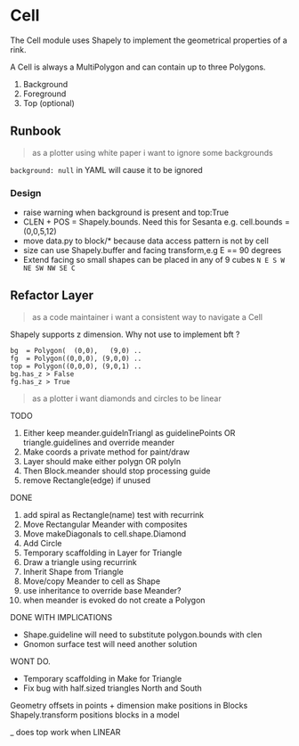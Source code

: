 # Cell

The Cell module uses Shapely to implement the geometrical properties of a rink.

A Cell is always a MultiPolygon and can contain up to three Polygons.

1. Background
1. Foreground
1. Top (optional)

## Runbook

> as a plotter using white paper i want to ignore some  backgrounds

`background: null`  in YAML will cause it to be ignored

### Design

- raise warning when background is present and top:True
- CLEN + POS = Shapely.bounds. Need this for Sesanta e.g. cell.bounds = (0,0,5,12)
- move data.py to block/* because data access pattern is not by cell
- size can use Shapely.buffer and facing transform,e.g E == 90 degrees
- Extend facing so small shapes can be placed in any of 9 cubes 
  `N E S W NE SW NW SE C`

## Refactor Layer

> as a code maintainer i want a consistent way to navigate a Cell

Shapely supports z dimension. Why not use to implement bft ?
```
bg  = Polygon(  (0,0),   (9,0) ..
fg  = Polygon((0,0,0), (9,0,0) ..
top = Polygon((0,0,0), (9,0,1) ..
bg.has_z > False
fg.has_z > True
```


> as a plotter i want diamonds and circles to be linear


TODO 
1. Either keep meander.guidelnTriangl as guidelinePoints 
   OR triangle.guidelines and override meander
1. Make coords a private method for paint/draw
11. Layer should make either polygn OR polyln
12. Then Block.meander should stop processing guide
1.  remove Rectangle(edge) if unused

DONE  
1. add spiral as Rectangle(name) test with recurrink
1. Move Rectangular Meander with composites
9. Move makeDiagonals to cell.shape.Diamond
10. Add Circle
1. Temporary scaffolding in Layer for Triangle
4. Draw a triangle using recurrink
1. Inherit Shape from Triangle
6. Move/copy Meander to cell as Shape
5. use inheritance to override base Meander?
6. when meander is evoked do not create a Polygon

DONE WITH IMPLICATIONS
- Shape.guideline will need to substitute polygon.bounds with clen
- Gnomon surface test will need another solution

WONT DO.
- Temporary scaffolding in Make for Triangle
- Fix bug with half.sized triangles North and South


Geometry offsets in points + dimension make positions in Blocks
Shapely.transform positions blocks in a model

_ does top work when LINEAR



